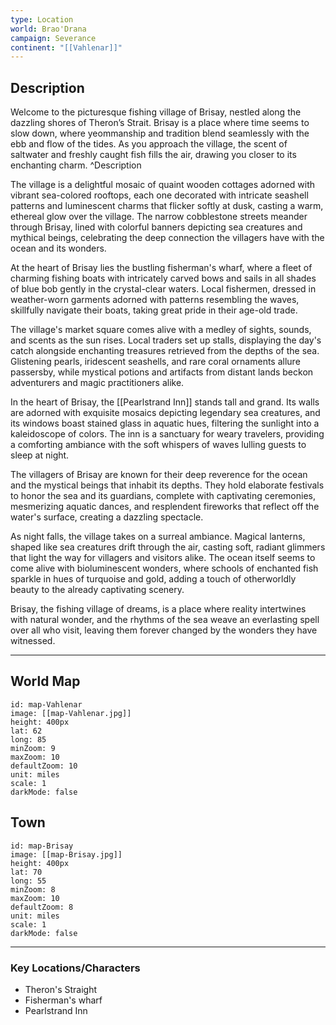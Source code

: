 ```yaml
---
type: Location
world: Brao'Drana
campaign: Severance
continent: "[[Vahlenar]]"
---
```

## Description

Welcome to the picturesque fishing village of Brisay, nestled along the dazzling shores of Theron’s Strait. Brisay is a place where time seems to slow down, where yeommanship and tradition blend seamlessly with the ebb and flow of the tides. As you approach the village, the scent of saltwater and freshly caught fish fills the air, drawing you closer to its enchanting charm.
^Description

The village is a delightful mosaic of quaint wooden cottages adorned with vibrant sea-colored rooftops, each one decorated with intricate seashell patterns and luminescent charms that flicker softly at dusk, casting a warm, ethereal glow over the village. The narrow cobblestone streets meander through Brisay, lined with colorful banners depicting sea creatures and mythical beings, celebrating the deep connection the villagers have with the ocean and its wonders.

At the heart of Brisay lies the bustling fisherman's wharf, where a fleet of charming fishing boats with intricately carved bows and sails in all shades of blue bob gently in the crystal-clear waters. Local fishermen, dressed in weather-worn garments adorned with patterns resembling the waves, skillfully navigate their boats, taking great pride in their age-old trade.

The village's market square comes alive with a medley of sights, sounds, and scents as the sun rises. Local traders set up stalls, displaying the day's catch alongside enchanting treasures retrieved from the depths of the sea. Glistening pearls, iridescent seashells, and rare coral ornaments allure passersby, while mystical potions and artifacts from distant lands beckon adventurers and magic practitioners alike.

In the heart of Brisay, the [[Pearlstrand Inn]] stands tall and grand. Its walls are adorned with exquisite mosaics depicting legendary sea creatures, and its windows boast stained glass in aquatic hues, filtering the sunlight into a kaleidoscope of colors. The inn is a sanctuary for weary travelers, providing a comforting ambiance with the soft whispers of waves lulling guests to sleep at night.

The villagers of Brisay are known for their deep reverence for the ocean and the mystical beings that inhabit its depths. They hold elaborate festivals to honor the sea and its guardians, complete with captivating ceremonies, mesmerizing aquatic dances, and resplendent fireworks that reflect off the water's surface, creating a dazzling spectacle.

As night falls, the village takes on a surreal ambiance. Magical lanterns, shaped like sea creatures drift through the air, casting soft, radiant glimmers that light the way for villagers and visitors alike. The ocean itself seems to come alive with bioluminescent wonders, where schools of enchanted fish sparkle in hues of turquoise and gold, adding a touch of otherworldly beauty to the already captivating scenery.

Brisay, the fishing village of dreams, is a place where reality intertwines with natural wonder, and the rhythms of the sea weave an everlasting spell over all who visit, leaving them forever changed by the wonders they have witnessed.

---
## World Map

```leaflet
id: map-Vahlenar
image: [[map-Vahlenar.jpg]]
height: 400px
lat: 62
long: 85
minZoom: 9
maxZoom: 10
defaultZoom: 10
unit: miles
scale: 1
darkMode: false
```

## Town
```leaflet
id: map-Brisay
image: [[map-Brisay.jpg]]
height: 400px
lat: 70
long: 55
minZoom: 8
maxZoom: 10
defaultZoom: 8
unit: miles
scale: 1
darkMode: false
```

---
### Key Locations/Characters
- Theron's Straight
- Fisherman's wharf
- Pearlstrand Inn
